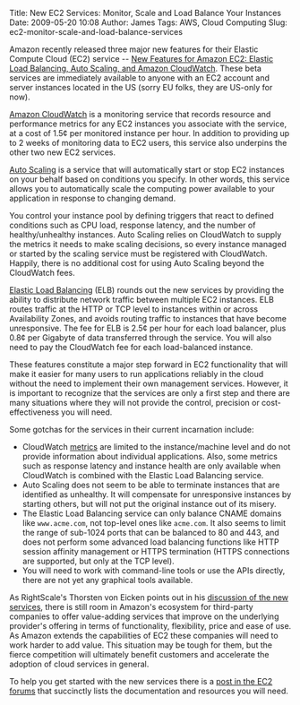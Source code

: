 Title: New EC2 Services: Monitor, Scale and Load Balance Your Instances
Date: 2009-05-20 10:08
Author: James
Tags: AWS, Cloud Computing
Slug: ec2-monitor-scale-and-load-balance-services

Amazon recently released three major new features for their Elastic
Compute Cloud (EC2) service --
[New Features for Amazon EC2: Elastic Load Balancing, Auto Scaling, and Amazon CloudWatch][].
These beta services are immediately available to anyone with an EC2 account and
server instances located in the US (sorry EU folks, they are US-only for now).

[Amazon CloudWatch][] is a monitoring service that records resource and
performance metrics for any EC2 instances you associate with the
service, at a cost of 1.5¢ per monitored instance per hour. In addition
to providing up to 2 weeks of monitoring data to EC2 users, this service
also underpins the other two new EC2 services.

[Auto Scaling][] is a service that will automatically start or stop EC2
instances on your behalf based on conditions you specify. In other
words, this service allows you to automatically scale the computing
power available to your application in response to changing demand.

You control your instance pool by defining triggers that react to
defined conditions such as CPU load, response latency, and the number of
healthy/unhealthy instances. Auto Scaling relies on CloudWatch to supply
the metrics it needs to make scaling decisions, so every instance
managed or started by the scaling service must be registered with
CloudWatch. Happily, there is no additional cost for using Auto Scaling
beyond the CloudWatch fees.

[Elastic Load Balancing][] (ELB) rounds out the new services by
providing the ability to distribute network traffic between multiple EC2
instances. ELB routes traffic at the HTTP or TCP level to instances
within or across Availability Zones, and avoids routing traffic to
instances that have become unresponsive. The fee for ELB is 2.5¢ per
hour for each load balancer, plus 0.8¢ per Gigabyte of data transferred
through the service. You will also need to pay the CloudWatch fee for
each load-balanced instance.

These features constitute a major step forward in EC2 functionality that
will make it easier for many users to run applications reliably in the
cloud without the need to implement their own management services.
However, it is important to recognize that the services are only a first
step and there are many situations where they will not provide the
control, precision or cost-effectiveness you will need.

Some gotchas for the services in their current incarnation include:

-   CloudWatch [metrics][] are limited to the instance/machine level and
    do not provide information about individual applications. Also, some
    metrics such as response latency and instance health are only
    available when CloudWatch is combined with the Elastic Load
    Balancing service.
-   Auto Scaling does not seem to be able to terminate instances that
    are identified as unhealthy. It will compensate for unresponsive
    instances by starting others, but will not put the original instance
    out of its misery.
-   The Elastic Load Balancing service can only balance CNAME domains
    like `www.acme.com`, not top-level ones like
    `acme.com`. It also seems to limit the range of sub-1024
    ports that can be balanced to 80 and 443, and does not perform some
    advanced load balancing functions like HTTP session affinity
    management or HTTPS termination (HTTPS connections are supported,
    but only at the TCP level).
-   You will need to work with command-line tools or use the APIs
    directly, there are not yet any graphical tools available.

As RightScale's Thorsten von Eicken points out in his
[discussion of the new services][], there is still room in Amazon's ecosystem
for third-party companies to offer value-adding services that improve on the
underlying provider's offering in terms of functionality, flexibility, price
and ease of use. As Amazon extends the capabilities of EC2 these companies will
need to work harder to add value. This situation may be tough for them, but the
fierce competition will ultimately benefit customers and accelerate the
adoption of cloud services in general.

To help you get started with the new services there is a
[post in the EC2 forums][] that succinctly lists the documentation
and resources you will need.

  [New Features for Amazon EC2: Elastic Load Balancing, Auto Scaling, and Amazon CloudWatch]: http://aws.typepad.com/aws/2009/05/new-aws-load-balancing-automatic-scaling-and-cloud-monitoring-services.html
  [Amazon CloudWatch]: http://aws.amazon.com/cloudwatch/
  [Auto Scaling]: http://aws.amazon.com/autoscaling/
  [Elastic Load Balancing]: http://aws.amazon.com/elasticloadbalancing/
  [metrics]: http://docs.amazonwebservices.com/AmazonCloudWatch/latest/DeveloperGuide/arch-AmazonCloudWatch-metricscollected.html
  [discussion of the new services]: http://blog.rightscale.com/2009/05/18/amazon-load-balancing-monitoring-auto-scaling/
  [post in the EC2 forums]: http://developer.amazonwebservices.com/connect/thread.jspa?threadID=32058&tstart=50
